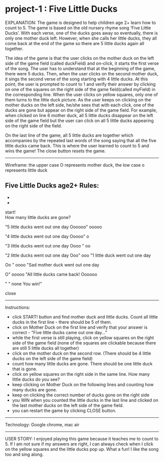 # project-1 : Five Little Ducks

EXPLANATION: 
The game is designed to help children age 2+ learn how to count to 5. The game is based on the old nursery rhyme song ‘Five Little Ducks’. With each verse, 
one of the ducks goes away so eventually, there is only one mother duck left. However, when she calls her little ducks, they all come back at the end of the 
game so there are 5 little ducks again all together. 

The idea of the game is that the user clicks on the mother duck on the left side of the game field (called duckField) and on-click, it starts the first verse 
of the song. The user has to understand that at the beginning of the game, there were  5 ducks. Then, when the user clicks on the second mother duck, it sings 
the second verse of the song starting with 4 little ducks. At this point, the user is prompted to count to 1 and verify their answer by clicking on one of the 
squares on the right side of the game field(called myField) in the corresponding line. When the user clicks on yellow squares, only one of them turns to the 
little duck picture. As the user keeps on clicking on the mother ducks on the left side, he/she sees that with each click, one of the ducks are gone but appear 
on the right side of the game field. For example, when clicked on line 6 mother duck, all 5 little ducks disappear on the left side of the game field but the 
user can click on all 5 little ducks appearing on the right side of the field. 

On the last line of the game, all 5 little ducks are together which accompanies by the repeated last words of the song saying that all the five little 
ducks came back. This is where the user learned to count to 5 and wins the game! The close button resets the game. 
**************************************

Wireframe: the upper case O represents mother duck, the low case o represents little duck

Five Little Ducks
age2+
Rules:
-
-
-

start!	                                        
                                                How many little ducks are gone?

"5 little ducks went out one day
Oooooo"	                                        ooooo

"4 little ducks went out one day
Ooooo"	                                         o

"3 little ducks went out one day
Oooo
"	                                               oo

"2 little ducks went out one day
Ooo"	                                          ooo
"1 little duck went out one day

Oo
"	                                             oooo
"Sad mother duck went out one day

O"	                                           ooooo
"All little ducks came back!
Oooooo


"	"                                             none
You win!"

close
**************************************
Instructions:
- click START! button and find mother duck and little ducks. Count all little ducks in the first line - there should be 5 of them.
- click on Mother Duck on the first line and verify that your answer is correct - "Five little ducks came out one day..."
- while the first verse is still playing, click on yellow squares on the right side of the game field (none of the squares are clickable because there are still 
5 little ducks all together)
- click on the mother duck on the second row. (There should be 4 little ducks on the left side of the game field)
- count how many little ducks are gone. There should be one little duck that is gone.
- click on yellow squares on the right side in the same line. How many little ducks do you see?
- keep clicking on Mother Duck on the following lines and counting how many ducks are gone.
- keep on clicking the correct number of ducks gone on the right side
- you WIN when you counted the little ducks in the last line and clicked on the last mother ducks on the left side of the game field. 
- you can restart the game by clicking CLOSE button. 
************************
Technology:
Google chrome, mac air
******************
USER STORY:
I enjoyed playing this game because it teaches me to count to 5. If I am not sure if my answers are right, I can always check when I click on the yellow 
squares and the little ducks pop up. What a fun! I like the song too and sing along. 

